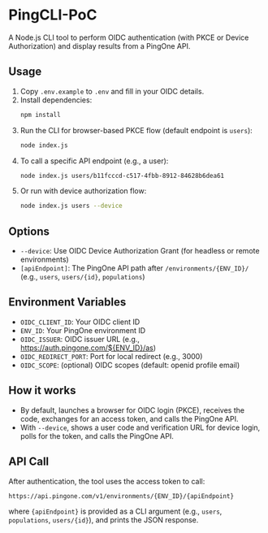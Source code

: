 # PingCLI-PoC

A Node.js CLI tool to perform OIDC authentication (with PKCE or Device Authorization) and display results from a PingOne API.

## Usage

1. Copy `.env.example` to `.env` and fill in your OIDC details.
2. Install dependencies:
   ```sh
   npm install
   ```
3. Run the CLI for browser-based PKCE flow (default endpoint is `users`):
   ```sh
   node index.js
   ```
4. To call a specific API endpoint (e.g., a user):
   ```sh
   node index.js users/b11fcccd-c517-4fbb-8912-84628b6dea61
   ```
5. Or run with device authorization flow:
   ```sh
   node index.js users --device
   ```

## Options
- `--device`: Use OIDC Device Authorization Grant (for headless or remote environments)
- `[apiEndpoint]`: The PingOne API path after `/environments/{ENV_ID}/` (e.g., `users`, `users/{id}`, `populations`)

## Environment Variables
- `OIDC_CLIENT_ID`: Your OIDC client ID
- `ENV_ID`: Your PingOne environment ID
- `OIDC_ISSUER`: OIDC issuer URL (e.g., https://auth.pingone.com/${ENV_ID}/as)
- `OIDC_REDIRECT_PORT`: Port for local redirect (e.g., 3000)
- `OIDC_SCOPE`: (optional) OIDC scopes (default: openid profile email)

## How it works
- By default, launches a browser for OIDC login (PKCE), receives the code, exchanges for an access token, and calls the PingOne API.
- With `--device`, shows a user code and verification URL for device login, polls for the token, and calls the PingOne API.

## API Call
After authentication, the tool uses the access token to call:
```
https://api.pingone.com/v1/environments/{ENV_ID}/{apiEndpoint}
```
where `{apiEndpoint}` is provided as a CLI argument (e.g., `users`, `populations`, `users/{id}`), and prints the JSON response.
